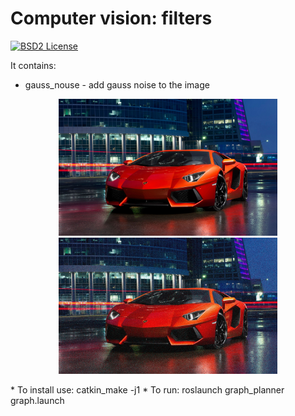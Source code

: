 Computer vision: filters
====================================================

[![BSD2 License](http://img.shields.io/badge/license-BSD2-brightgreen.svg)](https://github.com/Dtananaev/cv_filters/blob/master/LICENSE.md) 

It contains:

* gauss_nouse - add gauss noise to the image 
<p align="center">
  <img src="https://github.com/Dtananaev/cv_filters/blob/master/pictures/lamba.jpg" width="350"/>
  <img src="https://github.com/Dtananaev/cv_filters/blob/master/pictures/lamborghini_noisy.jpg" width="350"/>
</p>
     * To install use: catkin_make -j1 
     * To run: roslaunch graph_planner graph.launch
